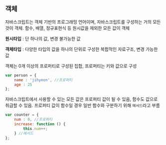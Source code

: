 ## 객체

자바스크립트는 객체 기반의 프로그래밍 언어이며, 자바스크립트를 구성하는 거의 모든 것이 객체. 함수, 배열, 정규표현식 등 원시값을 제외한 모든 값이 객체

**원시타입** : 단 하나의 값, 변경 불가능한 값

**객체타입** : 다양한 타입의 값을 하나의 단위로 구성한 복합적인 자료구조, 변경 가능한 값

객체는 0개 이상의 프로퍼티로 구성된 집합, 프로퍼티는 키와 값으로 구성

```jsx
var person = {
	name : 'jihyeon', //프로퍼티
	age : 25
};
```

자바스크립트에서 사용할 수 있는 모든 값은 프로퍼티 값이 될 수 있음, 함수도 값으로 취급할 수 있음. 프로퍼티 값이 함수일 경우 일반 함수와 구분하기 위해 `메서드`라고 부름

```jsx
var counter = {
	num : 0, //프로퍼티
	increase: function () {
		this.num++;
	} //메서드
};
```